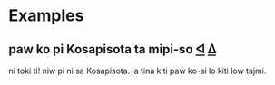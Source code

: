 # Examples

## paw ko pi Kosapisota ta mipi-so <a id="monologue" href="#monologue">&#5130;</a> <a href="#top">&#5123;</a>

ni toki ti! niw pi ni sa Kosapisota. la tina kiti paw ko-si lo kiti low tajmi.
